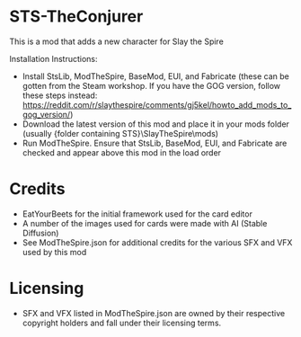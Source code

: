 # STS-TheConjurer

This is a mod that adds a new character for Slay the Spire

Installation Instructions:

- Install StsLib, ModTheSpire, BaseMod, EUI, and Fabricate (these can be gotten from the Steam workshop. If you have the GOG version, follow these steps instead: https://reddit.com/r/slaythespire/comments/gj5kel/howto_add_mods_to_gog_version/)
- Download the latest version of this mod and place it in your mods folder (usually {folder containing STS}\SlayTheSpire\mods)
- Run ModTheSpire. Ensure that StsLib, BaseMod, EUI, and Fabricate are checked and appear above this mod in the load order

# Credits

- EatYourBeets for the initial framework used for the card editor
- A number of the images used for cards were made with AI (Stable Diffusion)
- See ModTheSpire.json for additional credits for the various SFX and VFX used by this mod

# Licensing

- SFX and VFX listed in ModTheSpire.json are owned by their respective copyright holders and fall under their licensing terms.
